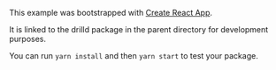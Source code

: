This example was bootstrapped with [Create React App](https://github.com/facebook/create-react-app).

It is linked to the drilld package in the parent directory for development purposes.

You can run `yarn install` and then `yarn start` to test your package.
